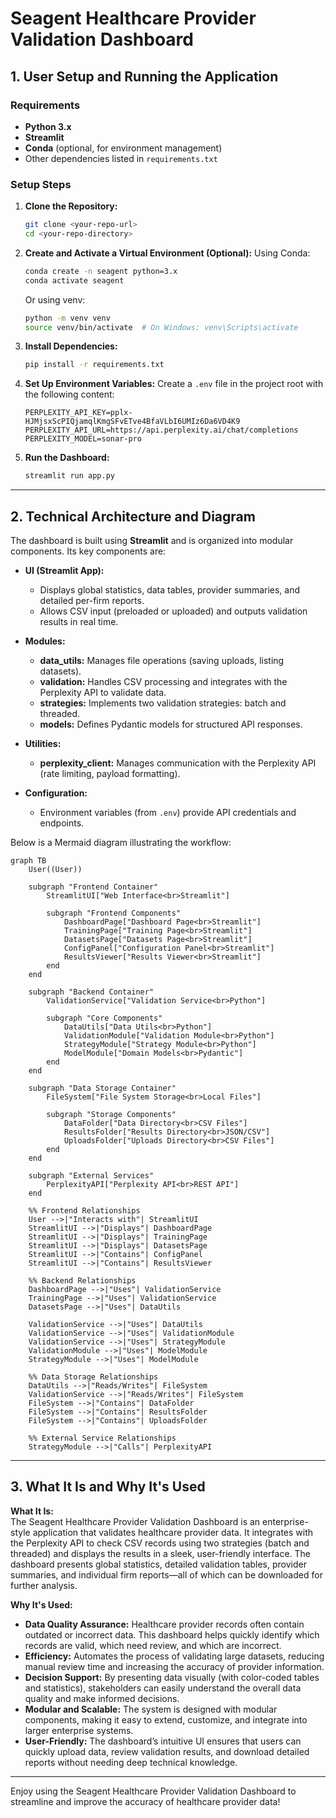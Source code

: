 # Seagent Healthcare Provider Validation Dashboard

## 1. User Setup and Running the Application

### Requirements
- **Python 3.x**
- **Streamlit**
- **Conda** (optional, for environment management)
- Other dependencies listed in `requirements.txt`

### Setup Steps

1. **Clone the Repository:**
   ```bash
   git clone <your-repo-url>
   cd <your-repo-directory>
   ```

2. **Create and Activate a Virtual Environment (Optional):**
   Using Conda:
   ```bash
   conda create -n seagent python=3.x
   conda activate seagent
   ```
   Or using venv:
   ```bash
   python -m venv venv
   source venv/bin/activate  # On Windows: venv\Scripts\activate
   ```

3. **Install Dependencies:**
   ```bash
   pip install -r requirements.txt
   ```

4. **Set Up Environment Variables:**
   Create a `.env` file in the project root with the following content:
   ```dotenv
   PERPLEXITY_API_KEY=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
   PERPLEXITY_API_URL=https://api.perplexity.ai/chat/completions
   PERPLEXITY_MODEL=sonar-pro
   ```

5. **Run the Dashboard:**
   ```bash
   streamlit run app.py
   ```
---

## 2. Technical Architecture and Diagram

The dashboard is built using **Streamlit** and is organized into modular components. Its key components are:

- **UI (Streamlit App):**
  - Displays global statistics, data tables, provider summaries, and detailed per-firm reports.
  - Allows CSV input (preloaded or uploaded) and outputs validation results in real time.

- **Modules:**
  - **data_utils:** Manages file operations (saving uploads, listing datasets).
  - **validation:** Handles CSV processing and integrates with the Perplexity API to validate data.
  - **strategies:** Implements two validation strategies: batch and threaded.
  - **models:** Defines Pydantic models for structured API responses.

- **Utilities:**
  - **perplexity_client:** Manages communication with the Perplexity API (rate limiting, payload formatting).

- **Configuration:**
  - Environment variables (from `.env`) provide API credentials and endpoints.

Below is a Mermaid diagram illustrating the workflow:

```mermaid
graph TB
    User((User))

    subgraph "Frontend Container"
        StreamlitUI["Web Interface<br>Streamlit"]
        
        subgraph "Frontend Components"
            DashboardPage["Dashboard Page<br>Streamlit"]
            TrainingPage["Training Page<br>Streamlit"]
            DatasetsPage["Datasets Page<br>Streamlit"]
            ConfigPanel["Configuration Panel<br>Streamlit"]
            ResultsViewer["Results Viewer<br>Streamlit"]
        end
    end

    subgraph "Backend Container"
        ValidationService["Validation Service<br>Python"]
        
        subgraph "Core Components"
            DataUtils["Data Utils<br>Python"]
            ValidationModule["Validation Module<br>Python"]
            StrategyModule["Strategy Module<br>Python"]
            ModelModule["Domain Models<br>Pydantic"]
        end
    end

    subgraph "Data Storage Container"
        FileSystem["File System Storage<br>Local Files"]
        
        subgraph "Storage Components"
            DataFolder["Data Directory<br>CSV Files"]
            ResultsFolder["Results Directory<br>JSON/CSV"]
            UploadsFolder["Uploads Directory<br>CSV Files"]
        end
    end

    subgraph "External Services"
        PerplexityAPI["Perplexity API<br>REST API"]
    end

    %% Frontend Relationships
    User -->|"Interacts with"| StreamlitUI
    StreamlitUI -->|"Displays"| DashboardPage
    StreamlitUI -->|"Displays"| TrainingPage
    StreamlitUI -->|"Displays"| DatasetsPage
    StreamlitUI -->|"Contains"| ConfigPanel
    StreamlitUI -->|"Contains"| ResultsViewer

    %% Backend Relationships
    DashboardPage -->|"Uses"| ValidationService
    TrainingPage -->|"Uses"| ValidationService
    DatasetsPage -->|"Uses"| DataUtils
    
    ValidationService -->|"Uses"| DataUtils
    ValidationService -->|"Uses"| ValidationModule
    ValidationService -->|"Uses"| StrategyModule
    ValidationModule -->|"Uses"| ModelModule
    StrategyModule -->|"Uses"| ModelModule

    %% Data Storage Relationships
    DataUtils -->|"Reads/Writes"| FileSystem
    ValidationService -->|"Reads/Writes"| FileSystem
    FileSystem -->|"Contains"| DataFolder
    FileSystem -->|"Contains"| ResultsFolder
    FileSystem -->|"Contains"| UploadsFolder

    %% External Service Relationships
    StrategyModule -->|"Calls"| PerplexityAPI
```

---

## 3. What It Is and Why It's Used

**What It Is:**  
The Seagent Healthcare Provider Validation Dashboard is an enterprise-style application that validates healthcare provider data. It integrates with the Perplexity API to check CSV records using two strategies (batch and threaded) and displays the results in a sleek, user-friendly interface. The dashboard presents global statistics, detailed validation tables, provider summaries, and individual firm reports—all of which can be downloaded for further analysis.

**Why It's Used:**  
- **Data Quality Assurance:** Healthcare provider records often contain outdated or incorrect data. This dashboard helps quickly identify which records are valid, which need review, and which are incorrect.
- **Efficiency:** Automates the process of validating large datasets, reducing manual review time and increasing the accuracy of provider information.
- **Decision Support:** By presenting data visually (with color-coded tables and statistics), stakeholders can easily understand the overall data quality and make informed decisions.
- **Modular and Scalable:** The system is designed with modular components, making it easy to extend, customize, and integrate into larger enterprise systems.
- **User-Friendly:** The dashboard’s intuitive UI ensures that users can quickly upload data, review validation results, and download detailed reports without needing deep technical knowledge.

---

Enjoy using the Seagent Healthcare Provider Validation Dashboard to streamline and improve the accuracy of healthcare provider data!

